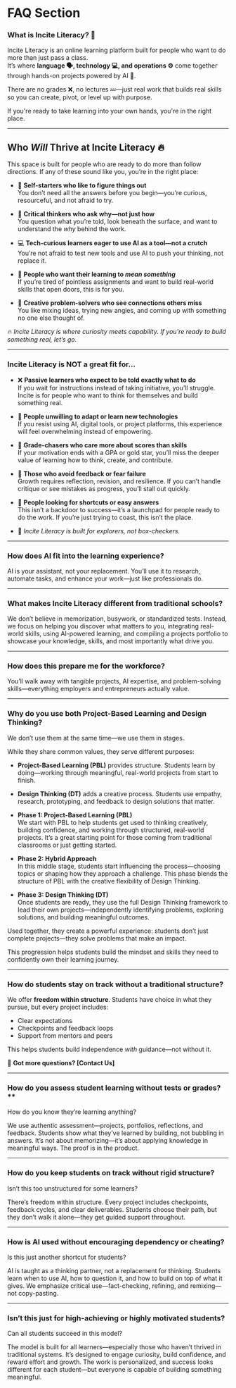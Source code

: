 # FAQ Section 
<!-- toc -->
### What is Incite Literacy? 🤔

Incite Literacy is an online learning platform built for people who want to do more than just pass a class.  
It’s where **language 🗣️, technology 💻, and operations ⚙️** come together through hands-on projects powered by AI 🤖.

There are no grades ❌, no lectures 💤—just real work that builds real skills so you can create, pivot, or level up with purpose.

If you're ready to take learning into your own hands, you're in the right place.

---
## Who *Will* Thrive at Incite Literacy 🔥

This space is built for people who are ready to do more than follow directions. If any of these sound like you, you’re in the right place:

- 🚀 **Self-starters who like to figure things out**  
  You don’t need all the answers before you begin—you’re curious, resourceful, and not afraid to try.

- 🧠 **Critical thinkers who ask why—not just how**  
  You question what you’re told, look beneath the surface, and want to understand the *why* behind the work.

- 💻 **Tech-curious learners eager to use AI as a tool—not a crutch**  
  You’re not afraid to test new tools and use AI to push your thinking, not replace it.

- 🎯 **People who want their learning to *mean something***  
  If you’re tired of pointless assignments and want to build real-world skills that open doors, this is for you.

- 🧵 **Creative problem-solvers who see connections others miss**  
  You like mixing ideas, trying new angles, and coming up with something no one else thought of.

🔥 *Incite Literacy is where curiosity meets capability. If you’re ready to build something real, let’s go.*

---
### Incite Literacy is NOT a great fit for…

- ❌ **Passive learners who expect to be told exactly what to do**  
  If you wait for instructions instead of taking initiative, you’ll struggle. Incite is for people who want to think for themselves and build something real.

- 🧱 **People unwilling to adapt or learn new technologies**  
  If you resist using AI, digital tools, or project platforms, this experience will feel overwhelming instead of empowering.

- 🏅 **Grade-chasers who care more about scores than skills**  
  If your motivation ends with a GPA or gold star, you’ll miss the deeper value of learning how to think, create, and contribute.

- 🙉 **Those who avoid feedback or fear failure**  
  Growth requires reflection, revision, and resilience. If you can’t handle critique or see mistakes as progress, you’ll stall out quickly.

- 🚪 **People looking for shortcuts or easy answers**  
  This isn’t a backdoor to success—it’s a launchpad for people ready to do the work. If you’re just trying to coast, this isn’t the place.

- 🧭 *Incite Literacy is built for explorers, not box-checkers.*

---
### How does AI fit into the learning experience?  

AI is your assistant, not your replacement. You’ll use it to research, automate tasks, and enhance your work—just like professionals do.  

---
### What makes Incite Literacy different from traditional schools?  

We don’t believe in memorization, busywork, or standardized tests. Instead, we focus on helping you discover what matters to you, integrating real-world skills, using AI-powered learning, and compiling a projects portfolio to showcase your knowledge, skills, and most importantly what drive you. 

---
### How does this prepare me for the workforce?  

You’ll walk away with tangible projects, AI expertise, and problem-solving skills—everything employers and entrepreneurs actually value.

---
### Why do you use both Project-Based Learning and Design Thinking?

We don’t use them at the same time—we use them in stages. 

While they share common values, they serve different purposes:

- **Project-Based Learning (PBL)** provides structure. Students learn by doing—working through meaningful, real-world projects from start to finish.
- **Design Thinking (DT)** adds a creative process. Students use empathy, research, prototyping, and feedback to design solutions that matter.

- **Phase 1: Project-Based Learning (PBL)**  
  We start with PBL to help students get used to thinking creatively, building confidence, and working through structured, real-world projects. It’s a great starting point for those coming from traditional classrooms or just getting started.

- **Phase 2: Hybrid Approach**  
  In this middle stage, students start influencing the process—choosing topics or shaping how they approach a challenge. This phase blends the structure of PBL with the creative flexibility of Design Thinking.

- **Phase 3: Design Thinking (DT)**  
  Once students are ready, they use the full Design Thinking framework to lead their own projects—independently identifying problems, exploring solutions, and building meaningful outcomes.

Used together, they create a powerful experience: students don’t just complete projects—they solve problems that make an impact.

This progression helps students build the mindset and skills they need to confidently own their learning journey. 

---
### How do students stay on track without a traditional structure?

We offer **freedom within structure**. Students have choice in what they pursue, but every project includes:

- Clear expectations  
- Checkpoints and feedback loops  
- Support from mentors and peers  

This helps students build independence *with* guidance—not without it.

📌 **Got more questions? [Contact Us]**  

---
### How do you assess student learning without tests or grades?**

How do you know they’re learning anything?


We use authentic assessment—projects, portfolios, reflections, and feedback. Students show what they’ve learned by building, not bubbling in answers. It’s not about memorizing—it’s about applying knowledge in meaningful ways. The proof is in the product.

---

### How do you keep students on track without rigid structure?

Isn’t this too unstructured for some learners?

There’s freedom within structure. Every project includes checkpoints, feedback cycles, and clear deliverables. Students choose their path, but they don’t walk it alone—they get guided support throughout.

---

### How is AI used without encouraging dependency or cheating?

Is this just another shortcut for students?

AI is taught as a thinking partner, not a replacement for thinking. Students learn when to use AI, how to question it, and how to build on top of what it gives. We emphasize critical use—fact-checking, refining, and remixing—not copy-pasting.

---

### Isn’t this just for high-achieving or highly motivated students?

Can all students succeed in this model?

The model is built for all learners—especially those who haven’t thrived in traditional systems. It’s designed to engage curiosity, build confidence, and reward effort and growth. The work is personalized, and success looks different for each student—but everyone is capable of building something meaningful.